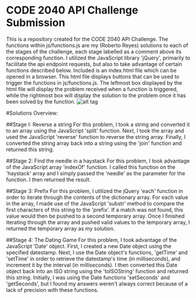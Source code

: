 CODE 2040 API Challenge Submission
============
This is a repository created for the CODE 2040 API Challenge.
The functions within js/functions.js are my (Roberto Reyes)
solutions to each of the stages of the challenge, each stage
labelled as a comment above its corresponding function. I utilized
the JavaScript library 'jQuery', primarily to facilitate the api
endpoint requests, but also to take advantage of certain functions
described below. Included is an index.html file which can be opened
in a browser. This html file displays buttons that can be used to
trigger the functions in js/functions.js. The leftmost box displayed
by the html file will display the problem received when a function
is triggered, while the rightmost box will display the solution to
the problem once it has been solved by the function.
![alt tag](https://raw.github.com/robreys/code2040-api/master/browser.png)

#Solutions Overview:

##Stage I: Reverse a string
For this problem, I took a string and converted it to an array
using the JavaScript 'split' function. Next, I took the array
and used the JavaScript 'reverse' function to reverse the string
array. Finally, I converted the string array back into a string
using the 'join' function and returned this string.

##Stage 2: Find the needle in a haystack
For this problem, I took advantage of the JavaScript array
'indexOf' function. I called this function on the 'haystack'
array and I simply passed the 'needle' as the parameter for
the function. I then returned the result.

##Stage 3: Prefix
For this problem, I utilized the jQuery 'each' function in order
to iterate through the contents of the dictionary array. For each
value in the array, I made use of the JavaScript 'substr' method 
to compare the first characters of this string to the 'prefix'.
If a match was not found, this value would then be pushed to a second
temporary array. Once I finished iterating through the array and
pushed valid values to the temporary array, I returned the
temporary array as my solution.

##Stage 4: The Dating Game
For this problem, I took advantage of the JavaScript 'Date' object.
First, I created a new Date object using the specified datestamp.
Next, I use the Date object's functions, 'getTime' and 'setTime' in
order to retrieve the datestamp's time (in milliseconds), and increment
it by the interval (in milliseconds). I then converted this Date object
back into an ISO string using the 'toISOString' function and returned
this string. Initially, I was using the Date functions 'setSeconds'
and 'getSeconds', but I found my answers weren't always correct because
of a lack of precision with these functions. 
